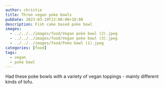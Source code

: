 ```yaml
---
author: christie
title: Three vegan poke bowls
pubDate: 2023-03-19T13:00:00+10:00
description: Fish cake based poke bowl
images:
  - ../../../images/food/Vegan poke bowl (2).jpeg
  - ../../../images/food/Vegan poke bowl (3).jpeg
  - ../../../images/food/Poke bowl (1).jpeg
categories: [food]
tags:
  - vegan
  - poke bowl
---
```


Had these poke bowls with a variety of vegan toppings - mainly different kinds of tofu.
